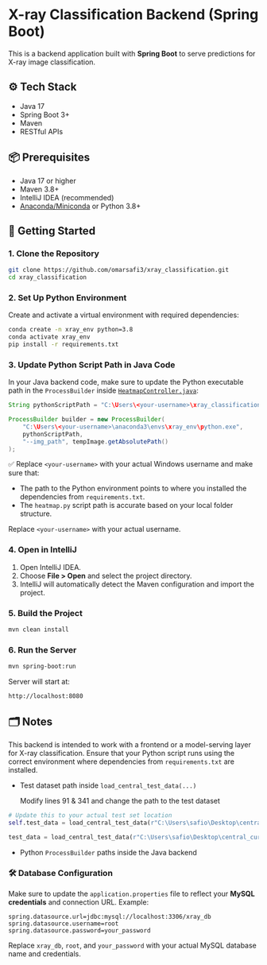 # X-ray Classification Backend (Spring Boot)

This is a backend application built with **Spring Boot** to serve predictions for X-ray image classification.

## ⚙️ Tech Stack

- Java 17
- Spring Boot 3+
- Maven
- RESTful APIs



## 📦 Prerequisites

- Java 17 or higher
- Maven 3.8+
- IntelliJ IDEA (recommended)
- [Anaconda/Miniconda](https://www.anaconda.com/products/distribution) or Python 3.8+

## 🚀 Getting Started

### 1. Clone the Repository

```bash
git clone https://github.com/omarsafi3/xray_classification.git
cd xray_classification
```

### 2. Set Up Python Environment

Create and activate a virtual environment with required dependencies:

```bash
conda create -n xray_env python=3.8
conda activate xray_env
pip install -r requirements.txt
```

### 3. Update Python Script Path in Java Code

In your Java backend code, make sure to update the Python executable path in the `ProcessBuilder` inside [`HeatmapController.java`](https://github.com/omarsafi3/xray_classification/blob/main/xray_classification_backend/src/main/java/com/example/xray_classification_backend/controller/HeatmapController.java):

```java
String pythonScriptPath = "C:\Users\<your-username>\xray_classification\python\heatmap.py";

ProcessBuilder builder = new ProcessBuilder(
    "C:\Users\<your-username>\anaconda3\envs\xray_env\python.exe",
    pythonScriptPath,
    "--img_path", tempImage.getAbsolutePath()
);
```

✅ Replace `<your-username>` with your actual Windows username and make sure that:

- The path to the Python environment points to where you installed the dependencies from `requirements.txt`.
- The `heatmap.py` script path is accurate based on your local folder structure.

Replace `<your-username>` with your actual username.

### 4. Open in IntelliJ

1. Open IntelliJ IDEA.
2. Choose **File > Open** and select the project directory.
3. IntelliJ will automatically detect the Maven configuration and import the project.

### 5. Build the Project

```bash
mvn clean install
```

### 6. Run the Server

```bash
mvn spring-boot:run
```

Server will start at:

```
http://localhost:8080
```



## 🗂 Notes

This backend is intended to work with a frontend or a model-serving layer for X-ray classification. Ensure that your Python script runs using the correct environment where dependencies from `requirements.txt` are installed.



- Test dataset path inside `load_central_test_data(...)`

  Modify lines 91 & 341 and change the path to the test dataset
```python
# Update this to your actual test set location
self.test_data = load_central_test_data(r"C:\Users\safio\Desktop\central_curated_sourour\test")

test_data = load_central_test_data(r"C:\Users\safio\Desktop\central_curated_sourour\test"), 
```


  
- Python `ProcessBuilder` paths inside the Java backend



### 🛠️ Database Configuration

Make sure to update the `application.properties` file to reflect your **MySQL credentials** and connection URL. Example:

```properties
spring.datasource.url=jdbc:mysql://localhost:3306/xray_db
spring.datasource.username=root
spring.datasource.password=your_password
```

Replace `xray_db`, `root`, and `your_password` with your actual MySQL database name and credentials.



